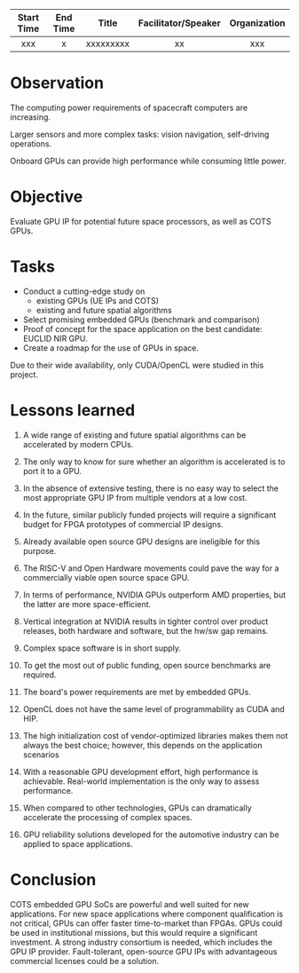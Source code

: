 | Start Time   | End Time  | Title  | Facilitator/Speaker  | Organization  |
|:---:|:---:|:---:|:---:|:---:|
| xxx | x | xxxxxxxxx | xx | xxx |


# Observation

The computing power requirements of spacecraft computers are increasing.

Larger sensors and more complex tasks: vision navigation, self-driving operations.

Onboard GPUs can provide high performance while consuming little power.

# Objective

Evaluate GPU IP for potential future space processors, as well as COTS GPUs.

# Tasks

- Conduct a cutting-edge study on
    - existing GPUs (UE IPs and COTS)
    - existing and future spatial algorithms
- Select promising embedded GPUs (benchmark and comparison)
- Proof of concept for the space application on the best candidate: EUCLID NIR GPU.
- Create a roadmap for the use of GPUs in space.

Due to their wide availability, only CUDA/OpenCL were studied in this project.

# Lessons learned

1. A wide range of existing and future spatial algorithms can be accelerated by modern CPUs.

2. The only way to know for sure whether an algorithm is accelerated is to port it to a GPU.

3. In the absence of extensive testing, there is no easy way to select the most appropriate GPU IP from multiple vendors at a low cost.

4. In the future, similar publicly funded projects will require a significant budget for FPGA prototypes of commercial IP designs.

5. Already available open source GPU designs are ineligible for this purpose. 

6. The RISC-V and Open Hardware movements could pave the way for a commercially viable open source space GPU.

7. In terms of performance, NVIDIA GPUs outperform AMD properties, but the latter are more space-efficient.

8. Vertical integration at NVIDIA results in tighter control over product releases, both hardware and software, but the hw/sw gap remains.

9. Complex space software is in short supply.

10. To get the most out of public funding, open source benchmarks are required.

11. The board's power requirements are met by embedded GPUs.

12. OpenCL does not have the same level of programmability as CUDA and HIP.

13. The high initialization cost of vendor-optimized libraries makes them not always the best choice; however, this depends on the application scenarios

14. With a reasonable GPU development effort, high performance is achievable. Real-world implementation is the only way to assess performance.

15. When compared to other technologies, GPUs can dramatically accelerate the processing of complex spaces.

16. GPU reliability solutions developed for the automotive industry can be applied to space applications.


# Conclusion

COTS embedded GPU SoCs are powerful and well suited for new applications. For new space applications where component qualification is not critical, GPUs can offer faster time-to-market than FPGAs.
GPUs could be used in institutional missions, but this would require a significant investment.
A strong industry consortium is needed, which includes the GPU IP provider. Fault-tolerant, open-source GPU IPs with advantageous commercial licenses could be a solution.


